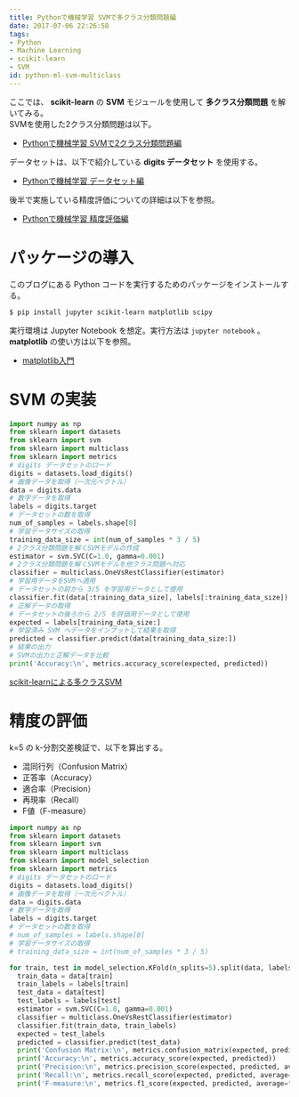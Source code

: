 ```yaml
---
title: Pythonで機械学習 SVMで多クラス分類問題編
date: 2017-07-06 22:26:58
tags:
- Python
- Machine Learning
- scikit-learn
- SVM
id: python-ml-svm-multiclass
---
```


<!--移行済み-->
ここでは、 **scikit-learn** の **SVM** モジュールを使用して **多クラス分類問題** を解いてみる。  
SVMを使用した2クラス分類問題は以下。

- [Pythonで機械学習 SVMで2クラス分類問題編](https://pepese.github.io/blog/python-ml-dl-svm-2class/)

データセットは、以下で紹介している **digits データセット** を使用する。

- [Pythonで機械学習 データセット編](https://pepese.github.io/blog/python-ml-dl-datasets/)

後半で実施している精度評価についての詳細は以下を参照。

- [Pythonで機械学習 精度評価編](https://pepese.github.io/blog/python-ml-dl-metrics-scores/)

<!-- more -->

# パッケージの導入

このブログにある Python コードを実行するためのパッケージをインストールする。

```sh
$ pip install jupyter scikit-learn matplotlib scipy
```

実行環境は Jupyter Notebook を想定。実行方法は `jupyter notebook` 。  
**matplotlib** の使い方は以下を参照。

- [matplotlib入門](http://blog.pepese.com/entry/2016/09/18/174407)

# SVM の実装

```python
import numpy as np
from sklearn import datasets
from sklearn import svm
from sklearn import multiclass
from sklearn import metrics
# digits データセットのロード
digits = datasets.load_digits()
# 画像データを取得（一次元ベクトル）
data = digits.data
# 数字データを取得
labels = digits.target
# データセットの数を取得
num_of_samples = labels.shape[0]
# 学習データサイズの取得
training_data_size = int(num_of_samples * 3 / 5)
# 2クラス分類問題を解くSVMモデルの作成
estimator = svm.SVC(C=1.0, gamma=0.001)
# 2クラス分類問題を解くSVMモデルを他クラス問題へ対応
classifier = multiclass.OneVsRestClassifier(estimator)
# 学習用データをSVMへ適用
# データセットの前から 3/5 を学習用データとして使用
classifier.fit(data[:training_data_size], labels[:training_data_size])
# 正解データの取得
# データセットの後ろから 2/5 を評価用データとして使用
expected = labels[training_data_size:]
# 学習済み SVM へデータをインプットして結果を取得
predicted = classifier.predict(data[training_data_size:])
# 結果の出力
# SVMの出力と正解データを比較
print('Accuracy:\n', metrics.accuracy_score(expected, predicted))
```

[scikit-learnによる多クラスSVM](http://qiita.com/sotetsuk/items/3a5718bb1f945a383ceb)

# 精度の評価

k=5 の k-分割交差検証で、以下を算出する。

- 混同行列（Confusion Matrix）
- 正答率（Accuracy）
- 適合率（Precision）
- 再現率（Recall）
- F値（F-measure）

```python
import numpy as np
from sklearn import datasets
from sklearn import svm
from sklearn import multiclass
from sklearn import model_selection
from sklearn import metrics
# digits データセットのロード
digits = datasets.load_digits()
# 画像データを取得（一次元ベクトル）
data = digits.data
# 数字データを取得
labels = digits.target
# データセットの数を取得
# num_of_samples = labels.shape[0]
# 学習データサイズの取得
# training_data_size = int(num_of_samples * 3 / 5)

for train, test in model_selection.KFold(n_splits=5).split(data, labels):
  train_data = data[train]
  train_labels = labels[train]
  test_data = data[test]
  test_labels = labels[test]
  estimator = svm.SVC(C=1.0, gamma=0.001)
  classifier = multiclass.OneVsRestClassifier(estimator)
  classifier.fit(train_data, train_labels)
  expected = test_labels
  predicted = classifier.predict(test_data)
  print('Confusion Matrix:\n', metrics.confusion_matrix(expected, predicted))
  print('Accuracy:\n', metrics.accuracy_score(expected, predicted))
  print('Precision:\n', metrics.precision_score(expected, predicted, average="macro"))
  print('Recall:\n', metrics.recall_score(expected, predicted, average="macro"))
  print('F-measure:\n', metrics.f1_score(expected, predicted, average="macro"), '\n')
```
